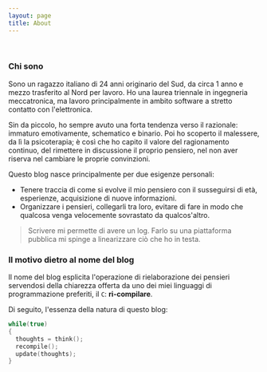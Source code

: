 ```yaml
---
layout: page
title: About
---
```


<br>

### Chi sono

Sono un ragazzo italiano di 24 anni originario del Sud, da circa 1 anno e mezzo trasferito al Nord per lavoro.
Ho una laurea triennale in ingegneria meccatronica, ma lavoro principalmente in ambito software a stretto contatto con l'elettronica.

Sin da piccolo, ho sempre avuto una forta tendenza verso il razionale: immaturo emotivamente, schematico e binario.
Poi ho scoperto il malessere, da lì la psicoterapia; è così che ho capito il valore del ragionamento continuo, del rimettere in discussione il proprio pensiero, nel non aver riserva nel cambiare le proprie convinzioni.

Questo blog nasce principalmente per due esigenze personali:
- Tenere traccia di come si evolve il mio pensiero con il susseguirsi di età, esperienze, acquisizione di nuove informazioni.
- Organizzare i pensieri, collegarli tra loro, evitare di fare in modo che qualcosa venga velocemente sovrastato da qualcos'altro.

>Scrivere mi permette di avere un log. Farlo su una piattaforma pubblica mi spinge a linearizzare ciò che ho in testa. 

### Il motivo dietro al nome del blog

Il nome del blog esplicita l'operazione di rielaborazione dei pensieri servendosi della chiarezza offerta da uno dei miei linguaggi di programmazione preferiti, il `C`: **ri-compilare**.

Di seguito, l'essenza della natura di questo blog:

```C
while(true)
{
  thoughts = think();
  recompile();
  update(thoughts);
}
```
